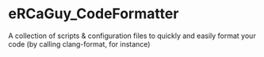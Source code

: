 # eRCaGuy_CodeFormatter
A collection of scripts &amp; configuration files to quickly and easily format your code (by calling clang-format, for instance)
